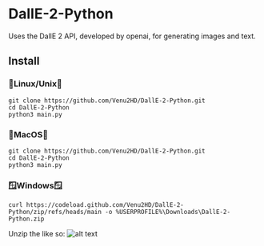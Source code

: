 # DallE-2-Python
Uses the DallE 2 API, developed by openai, for generating images and text.
## Install
  ### 🐧Linux/Unix🐧
  ```
  git clone https://github.com/Venu2HD/DallE-2-Python.git
  cd DallE-2-Python
  python3 main.py
  ```
  ### 🍎MacOS🍎
  ```
  git clone https://github.com/Venu2HD/DallE-2-Python.git
  cd DallE-2-Python
  python3 main.py
  ```
  ### 🪟Windows🪟
  ```
  curl https://codeload.github.com/Venu2HD/DallE-2-Python/zip/refs/heads/main -o %USERPROFILE%\Downloads\DallE-2-Python.zip
  ```
  Unzip the like so:
  ![alt text](https://cdn.discordapp.com/attachments/1027204530644988004/1046756929185259530/unzip.jpg)
